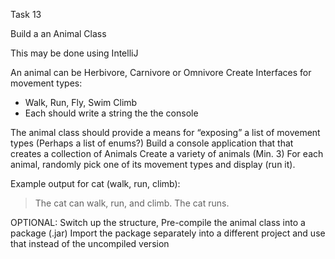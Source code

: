 Task 13

Build a an Animal Class

This may be done using IntelliJ

An animal can be Herbivore, Carnivore or Omnivore
Create Interfaces for movement types:

- Walk, Run, Fly, Swim Climb
- Each should write a string the the console

The animal class should provide a means for “exposing” a list of movement types (Perhaps a list of enums?)
Build a console application that that creates a collection of Animals
Create a variety of animals (Min. 3)
For each animal, randomly pick one of its movement types and display (run it).

Example output for cat (walk, run, climb):
> The cat can walk, run, and climb.
> The cat runs.

OPTIONAL:
Switch up the structure,
Pre-compile the animal class into a package (.jar)
Import the package separately into a different project and use that instead of the uncompiled version
